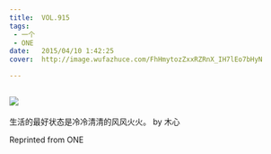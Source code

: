 ```yaml
---
title:	VOL.915
tags:
 - 一个
 - ONE
date:	2015/04/10 1:42:25
cover:	http://image.wufazhuce.com/FhHmytozZxxRZRnX_IH7lEo7bHyN

---
```

![](http://image.wufazhuce.com/FhHmytozZxxRZRnX_IH7lEo7bHyN)
---

生活的最好状态是冷冷清清的风风火火。 by 木心
 
Reprinted from ONE
